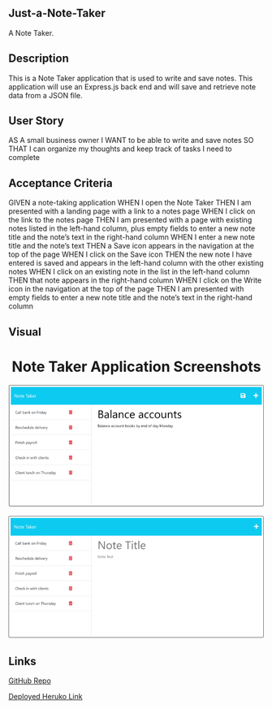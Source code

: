 ## Just-a-Note-Taker

A Note Taker.


## Description

This is a Note Taker application that is used to write and save notes. This application will use an Express.js back end and will save and retrieve note data from a JSON file.


## User Story

AS A small business owner
I WANT to be able to write and save notes
SO THAT I can organize my thoughts and keep track of tasks I need to complete


## Acceptance Criteria

GIVEN a note-taking application
WHEN I open the Note Taker
THEN I am presented with a landing page with a link to a notes page
WHEN I click on the link to the notes page
THEN I am presented with a page with existing notes listed in the left-hand column, plus empty fields to enter a new note title and the note’s text in the right-hand column
WHEN I enter a new note title and the note’s text
THEN a Save icon appears in the navigation at the top of the page
WHEN I click on the Save icon
THEN the new note I have entered is saved and appears in the left-hand column with the other existing notes
WHEN I click on an existing note in the list in the left-hand column
THEN that note appears in the right-hand column
WHEN I click on the Write icon in the navigation at the top of the page
THEN I am presented with empty fields to enter a new note title and the note’s text in the right-hand column


## Visual 

<h1 align="center">
Note Taker Application Screenshots
</h1>

![Application Screenshot #1](./Assets/challenge11-ss1.PNG)

![Application Screenshot #2](./Assets/challenge11-ss2.PNG)


## Links

[GitHub Repo](https://github.com/kitkatt17/Just-a-Note-Taker)

[Deployed Heruko Link]()
